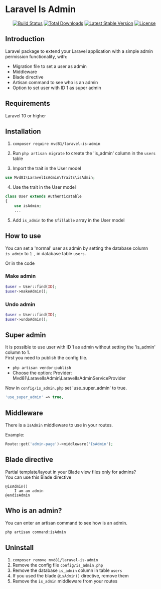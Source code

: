 # Laravel Is Admin

<p align="center">
<a href="https://github.com/mvd81/laravel-is-admin/actions"><img src="https://github.com/mvd81/laravel-is-admin/actions/workflows/tests.yml/badge.svg" alt="Build Status"></a>
<a href="https://packagist.org/packages/mvd81/laravel-is-admin"><img src="https://img.shields.io/packagist/dt/mvd81/laravel-is-admin" alt="Total Downloads"></a>
<a href="https://packagist.org/packages/mvd81/laravel-is-admin"><img src="https://img.shields.io/packagist/v/mvd81/laravel-is-admin" alt="Latest Stable Version"></a>
<a href="https://packagist.org/packages/mvd81/laravel-is-admin"><img src="https://img.shields.io/packagist/l/mvd81/laravel-is-admin" alt="License"></a>
</p>

## Introduction
Laravel package to extend your Laravel application with a simple admin permission functionality, with:

- Migration file to set a user as admin
- Middleware
- Blade directive
- Artisan command to see who is an admin
- Option to set user with ID 1 as super admin

## Requirements

Laravel 10 or higher

## Installation

1. ```composer require mvd81/laravel-is-admin```

2. Run
   ```php artisan migrate``` 
   to create the 'is_admin' column in the ```users``` table
   
3. Import the trait in the User model
```php
use Mvd81\LaravelIsAdmin\Traits\isAdmin;
```
4. Use the trait in the User model
```php
class User extends Authenticatable
{
    use isAdmin;
    ...
```
5. Add `is_admin` to the `$fillable` array in the User model

## How to use

You can set a 'normal' user as admin by setting the database column ```is_admin``` to ```1 ```, in database table ```users```.  

Or in the code

### Make admin
```php
$user = User::find(ID);
$user->makeAdmin(); 
```
### Undo admin
```php
$user = User::find(ID);
$user->undoAdmin(); 
```

## Super admin
It is possible to use user with ID 1 as admin without setting the 'is_admin' column to 1.  
First you need to publish the config file.

* ```php artisan vendor:publish```
* Choose the option: Provider: Mvd81\LaravelIsAdmin\LaravelIsAdminServiceProvider

Now in ```config/is_admin.php``` set 'use_super_admin' to true.

```php
'use_super_admin' => true,
```

## Middleware
There is a ```IsAdmin``` middleware to use in your routes.

Example: 
```php
Route::get('admin-page')->middleware('IsAdmin'); 
```

## Blade directive
Partial template/layout in your Blade view files only for admins?  
You can use this Blade directive
```blade
@isAdmin()
    I am an admin
@endisAdmin
```

## Who is an admin?
You can enter an artisan command to see how is an admin.
```bash
php artisan command:isAdmin
```

## Uninstall
1. ```composer remove mvd81/laravel-is-admin```
2. Remove the config file ```config/is_admin.php```
3. Remove the database ```is_admin``` column in table ```users```
4. If you used the blade ```@isAdmin()``` directive, remove them
5. Remove the ```is_admin``` middleware from your routes

